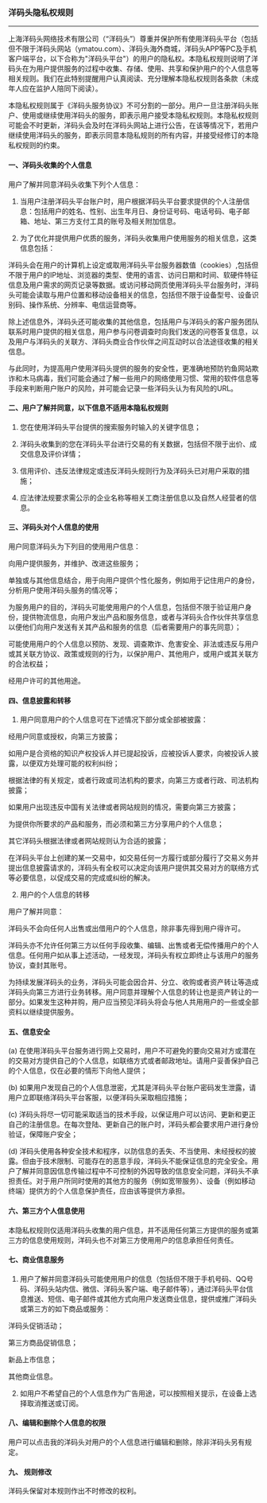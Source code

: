 ### 洋码头隐私权规则

---

上海洋码头网络技术有限公司（“洋码头”）尊重并保护所有使用洋码头平台（包括但不限于洋码头网站（ymatou.com）、洋码头海外商城，洋码头APP等PC及手机客户端平台，以下合称为"洋码头平台"）的用户的隐私权。本隐私权规则说明了洋码头在为用户提供服务的过程中收集、存储、使用、共享和保护用户的个人信息等相关规则。我们在此特别提醒用户认真阅读、充分理解本隐私权规则各条款（未成年人应在监护人陪同下阅读）。

本隐私权规则属于《洋码头服务协议》不可分割的一部分。用户一旦注册洋码头账户、使用或继续使用洋码头的服务，即表示用户接受本隐私权规则。本隐私权规则可能会不时更新，洋码头会及时在洋码头网站上进行公告，在该等情况下，若用户继续使用洋码头的服务，即表示同意本隐私规则的所有内容，并接受经修订的本隐私权规则的约束。



#### 一、洋码头收集的个人信息

用户了解并同意洋码头收集下列个人信息：

1. 当用户注册洋码头平台账户时，用户根据洋码头平台要求提供的个人注册信息：包括用户的姓名、性别、出生年月日、身份证号码、电话号码、电子邮箱、地址、第三方支付工具的账号及相关附加信息。

2. 为了优化并提供用户优质的服务，洋码头收集用户使用服务的相关信息，这类信息包括：

洋码头会在用户的计算机上设定或取用洋码头平台服务器数值（cookies）,包括但不限于用户的IP地址、浏览器的类型、使用的语言、访问日期和时间、软硬件特征信息及用户需求的网页记录等数据。或访问移动网页使用洋码头平台服务时，洋码头可能会读取与用户位置和移动设备相关的信息，包括但不限于设备型号、设备识别码、操作系统、分辨率、电信运营商等。

除上述信息外，洋码头还可能收集的其他信息，包括用户与洋码头的客户服务团队联系时用户提供的相关信息，用户参与问卷调查时向我们发送的问卷答复信息，以及用户与洋码头的关联方、洋码头商业合作伙伴之间互动时以合法途径收集的相关信息。

与此同时，为提高用户使用洋码头提供的服务的安全性，更准确地预防钓鱼网站欺诈和木马病毒，我们可能会通过了解一些用户的网络使用习惯、常用的软件信息等手段来判断用户账户的风险，并可能会记录一些洋码头认为有风险的URL。



#### 二、用户了解并同意，以下信息不适用本隐私权规则

1. 您在使用洋码头平台提供的搜索服务时输入的关键字信息；

2. 洋码头收集到的您在洋码头平台进行交易的有关数据，包括但不限于出价、成交信息及评价详情；

3. 信用评价、违反法律规定或违反洋码头规则行为及洋码头已对用户采取的措施；

4. 应法律法规要求需公示的企业名称等相关工商注册信息以及自然人经营者的信息。



#### 三、洋码头对个人信息的使用

用户同意洋码头为下列目的使用用户信息：

向用户提供服务，并维护、改进这些服务；

单独或与其他信息结合，用于向用户提供个性化服务，例如用于记住用户的身份，分析用户使用洋码头服务的情况等；

为服务用户的目的，洋码头可能使用用户的个人信息，包括但不限于验证用户身份，提供物流信息，向用户发出产品和服务信息，或者与洋码头合作伙伴共享信息以便他们向用户发送有关其产品和服务的信息（后者需要用户的事先同意）；

可能使用用户的个人信息以预防、发现、调查欺诈、危害安全、非法或违反与用户或其关联方协议、政策或规则的行为，以保护用户、其他用户，或用户或其关联方的合法权益；

经用户许可的其他用途。



#### 四、信息披露和转移

1. 用户同意用户的个人信息可在下述情况下部分或全部被披露：

经用户同意或授权，向第三方披露；

如用户是合资格的知识产权投诉人并已提起投诉，应被投诉人要求，向被投诉人披露，以便双方处理可能的权利纠纷；

根据法律的有关规定，或者行政或司法机构的要求，向第三方或者行政、司法机构披露；

如果用户出现违反中国有关法律或者网站规则的情况，需要向第三方披露；

为提供你所要求的产品和服务，而必须和第三方分享用户的个人信息；

其它洋码头根据法律或者网站规则认为合适的披露；

在洋码头平台上创建的某一交易中，如交易任何一方履行或部分履行了交易义务并提出信息披露请求的，洋码头有全权可以决定向该用户提供其交易对方的联络方式等必要信息，以促成交易的完成或纠纷的解决。

2. 用户的个人信息的转移

用户了解并同意：

洋码头不会向任何人出售或出借用户的个人信息，除非事先得到用户得许可。

洋码头亦不允许任何第三方以任何手段收集、编辑、出售或者无偿传播用户的个人信息。任何用户如从事上述活动，一经发现，洋码头有权立即终止与该用户的服务协议，查封其账号。

为持续发展洋码头的业务，洋码头可能会因合并、分立、收购或者资产转让等造成洋码头向第三方进行业务转移。用户同意并理解个人信息的转让也是资产转让的一部分。如果发生这种并购，用户应当预见洋码头将会与他人共用用户的一些或全部资料以继续提供服务。



#### 五、信息安全

\(a\) 在使用洋码头平台服务进行网上交易时，用户不可避免的要向交易对方或潜在的交易对方提供自己的个人信息，如联络方式或者邮政地址。请用户妥善保护自己的个人信息，仅在必要的情形下向他人提供；

\(b\) 如果用户发现自己的个人信息泄密，尤其是洋码头平台账户密码发生泄露，请用户立即联络洋码头平台客服，以便洋码头采取相应措施；

\(c\) 洋码头将尽一切可能采取适当的技术手段，以保证用户可以访问、更新和更正自己的注册信息。在每次登陆、更新自己的账户时，洋码头都会要求用户进行身份验证，保障账户安全；

\(d\) 洋码头使用各种安全技术和程序，以防信息的丢失、不当使用、未经授权的披露。但由于技术限制、可能存在的恶意手段，洋码头不能保证信息的完全安全。用户了解并同意因信息传输过程中不可控制的外因导致的信息安全问题，洋码头不承担责任。对于用户所同时使用的其他方的服务（例如宽带服务）、设备（例如移动终端）提供方的个人信息保护责任，应由该等提供方承担。



#### 六、第三方个人信息使用

本隐私权规则仅适用洋码头收集的用户信息，并不适用任何第三方提供的服务或第三方的信息使用规则，洋码头也不对第三方使用用户的信息承担任何责任。



#### 七、商业信息服务

1. 用户了解并同意洋码头可能使用用户的信息（包括但不限于手机号码、QQ号码、洋码头站内信、微信、洋码头客户端、电子邮件等），通过洋码头平台信息推送、短信、电子邮件或其他方式向用户发送商业信息，提供或推广洋码头或第三方的如下商品或服务：

洋码头促销活动；

第三方商品促销信息；

新品上市信息；

其他商业信息。

2. 如用户不希望自己的个人信息作为广告用途，可以按照相关提示，在设备上选择取消推送或订阅。



#### 八、编辑和删除个人信息的权限

用户可以点击我的洋码头对用户的个人信息进行编辑和删除，除非洋码头另有规定。



#### 九、 规则修改

洋码头保留对本规则作出不时修改的权利。



